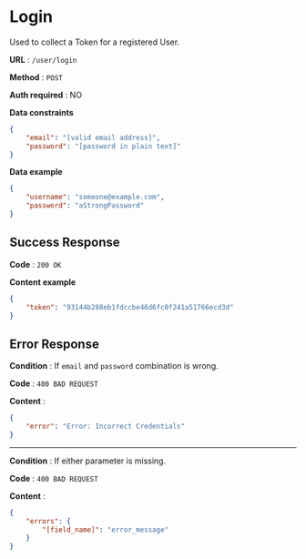 # Login

Used to collect a Token for a registered User.

**URL** : `/user/login`

**Method** : `POST`

**Auth required** : NO

**Data constraints**

```json
{
    "email": "[valid email address]",
    "password": "[password in plain text]"
}
```

**Data example**

```json
{
    "username": "someone@example.com",
    "password": "aStrongPassword"
}
```

## Success Response

**Code** : `200 OK`

**Content example**

```json
{
    "token": "93144b288eb1fdccbe46d6fc0f241a51766ecd3d"
}
```

## Error Response

**Condition** : If `email` and `password` combination is wrong.

**Code** : `400 BAD REQUEST`

**Content** :

```json
{
    "error": "Error: Incorrect Credentials"
}
```

---

**Condition** : If either parameter is missing.

**Code** : `400 BAD REQUEST`

**Content** :

```json
{
    "errors": {
        "[field_name]": "error_message"
    }
}
```